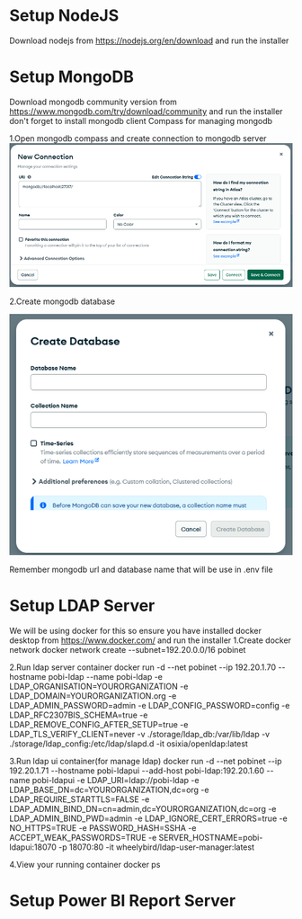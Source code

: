 # Setup NodeJS

Download nodejs from https://nodejs.org/en/download and run the installer

# Setup MongoDB

Download mongodb community version from https://www.mongodb.com/try/download/community and run the installer
don't forget to install mongodb client Compass for managing mongodb

1.Open mongodb compass and create connection to mongodb server
![mongodb_connection](https://github.com/renosuprastiyo/pobi-powerbi-userinterface/blob/main/resources/mongodb_connection.png)

2.Create mongodb database

![mongodb_createdb](https://github.com/renosuprastiyo/pobi-powerbi-userinterface/blob/main/resources/mongodb_createdb.png)

Remember mongodb url and database name that will be use in .env file

# Setup LDAP Server

We will be using docker for this so ensure you have installed docker desktop from https://www.docker.com/ and run the installer
1.Create docker network
docker network create --subnet=192.20.0.0/16 pobinet

2.Run ldap server container
docker run -d --net pobinet --ip 192.20.1.70 --hostname pobi-ldap --name pobi-ldap -e LDAP_ORGANISATION=YOURORGANIZATION -e LDAP_DOMAIN=YOURORGANIZATION.org -e LDAP_ADMIN_PASSWORD=admin -e LDAP_CONFIG_PASSWORD=config -e LDAP_RFC2307BIS_SCHEMA=true -e LDAP_REMOVE_CONFIG_AFTER_SETUP=true -e LDAP_TLS_VERIFY_CLIENT=never -v ./storage/ldap_db:/var/lib/ldap -v ./storage/ldap_config:/etc/ldap/slapd.d -it osixia/openldap:latest

3.Run ldap ui container(for manage ldap)
docker run -d --net pobinet --ip 192.20.1.71 --hostname pobi-ldapui --add-host pobi-ldap:192.20.1.60 --name pobi-ldapui -e LDAP_URI=ldap://pobi-ldap -e LDAP_BASE_DN=dc=YOURORGANIZATION,dc=org -e LDAP_REQUIRE_STARTTLS=FALSE -e LDAP_ADMIN_BIND_DN=cn=admin,dc=YOURORGANIZATION,dc=org -e LDAP_ADMIN_BIND_PWD=admin -e LDAP_IGNORE_CERT_ERRORS=true -e NO_HTTPS=TRUE -e PASSWORD_HASH=SSHA -e ACCEPT_WEAK_PASSWORDS=TRUE -e SERVER_HOSTNAME=pobi-ldapui:18070 -p 18070:80 -it wheelybird/ldap-user-manager:latest

4.View your running container
docker ps

# Setup Power BI Report Server
